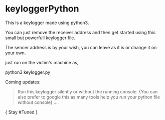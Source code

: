 # keyloggerPython
This is a keylogger made using python3.

You can just remove the receiver address and then get started using this small but powerfull keylogger file.

The sencer address is by your wish, you can leave as it is or change it on your own.

just run on the victim's machine as,

python3 keylogger.py


Coming updates:
 > Run this keylogger silently or without the running console. {You can also prefer to google this as many tools help you run your python file without console}
 > ....

{
	Stay #Tuned
}
